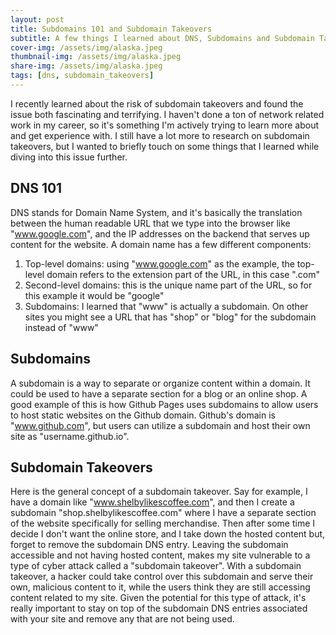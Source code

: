 ```yaml
---
layout: post
title: Subdomains 101 and Subdomain Takeovers
subtitle: A few things I learned about DNS, Subdomains and Subdomain Takeovers 
cover-img: /assets/img/alaska.jpeg
thumbnail-img: /assets/img/alaska.jpeg
share-img: /assets/img/alaska.jpeg
tags: [dns, subdomain_takeovers]
---
```


I recently learned about the risk of subdomain takeovers and found the issue both fascinating and terrifying. I haven't done a ton of network related work in my career, so it's something I'm actively trying to learn more about and get experience with. I still have a lot more to research on subdomain takeovers, but I wanted to briefly touch on some things that I learned while diving into this issue further.

## DNS 101
DNS stands for Domain Name System, and it's basically the translation between the human readable URL that we type into the browser like "www.google.com", and the IP addresses on the backend that serves up content for the website. A domain name has a few different components:
1. Top-level domains: using "www.google.com" as the example, the top-level domain refers to the extension part of the URL, in this case ".com"
2. Second-level domains: this is the unique name part of the URL, so for this example it would be "google"
3. Subdomains: I learned that "www" is actually a subdomain. On other sites you might see a URL that has "shop" or "blog" for the subdomain instead of "www"

## Subdomains
A subdomain is a way to separate or organize content within a domain. It could be used to have a separate section for a blog or an online shop. A good example of this is how Github Pages uses subdomains to allow users to host static websites on the Github domain. Github's domain is "www.github.com", but users can utilize a subdomain and host their own site as "username.github.io".

## Subdomain Takeovers
Here is the general concept of a subdomain takeover. Say for example, I have a domain like "www.shelbylikescoffee.com", and then I create a subdomain "shop.shelbylikescoffee.com" where I have a separate section of the website specifically for selling merchandise. Then after some time I decide I don't want the online store, and I take down the hosted content but, forget to remove the subdomain DNS entry. Leaving the subdomain accessible and not having hosted content, makes my site vulnerable to a type of cyber attack called a "subdomain takeover". With a subdomain takeover, a hacker could take control over this subdomain and serve their own, malicious content to it, while the users think they are still accessing content related to my site. Given the potential for this type of attack, it's really important to stay on top of the subdomain DNS entries associated with your site and remove any that are not being used.
